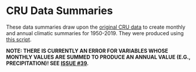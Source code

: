 # CRU Data Summaries

These data summaries draw upon the [original CRU data](https://github.com/forestgeo/Climate/tree/master/Climate_Data/CRU/CRU_v4_04) to create monthly and annual climatic summaries for 1950-2019. They were produced using [this script](https://github.com/forestgeo/Climate/blob/master/Climate_Data/CRU/scripts/monthly_annual_CRUsummaries.R). 



**NOTE: THERE IS CURRENTLY AN ERROR FOR VARIABLES WHOSE MONTHLY VALUES ARE SUMMED TO PRODUCE AN ANNUAL VALUE (E.G., PRECIPITATION)! SEE [ISSUE #39](https://github.com/forestgeo/Climate/issues/39).**
